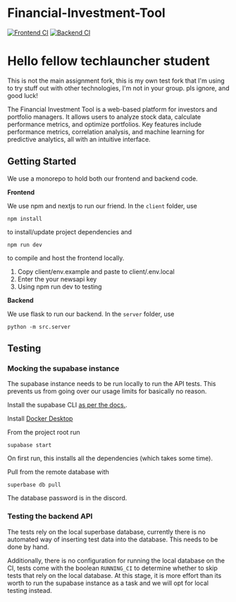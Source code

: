 # Financial-Investment-Tool
[![Frontend CI](https://github.com/ParasX1/Financial-Investment-Tool/actions/workflows/node.js.yml/badge.svg)](https://github.com/ParasX1/Financial-Investment-Tool/actions/workflows/node.js.yml)
[![Backend CI](https://github.com/ParasX1/Financial-Investment-Tool/actions/workflows/python-app.yml/badge.svg)](https://github.com/ParasX1/Financial-Investment-Tool/actions/workflows/python-app.yml)

# Hello fellow techlauncher student
This is not the main assignment fork, this is my own test fork that I'm using to try stuff out 
with other technologies, I'm not in your group. pls ignore, and good luck!

The Financial Investment Tool is a web-based platform for investors and portfolio managers. It allows users to analyze stock data, calculate performance metrics, and optimize portfolios. Key features include performance metrics, correlation analysis, and machine learning for predictive analytics, all with an intuitive interface.

## Getting Started
We use a monorepo to hold both our frontend and backend code.

**Frontend**

We use npm and nextjs to run our friend. In the `client` folder, use

```
npm install
```

to install/update project dependencies and

```
npm run dev
```

to compile and host the frontend locally.

1. Copy client/env.example and paste to client/.env.local
2. Enter the your newsapi key
3. Using npm run dev to testing


**Backend**

We use flask to run our backend.
In the `server` folder, use
```
python -m src.server
```

## Testing

### Mocking the supabase instance
The supabase instance needs to be run locally to run the API tests. This prevents us from 
going over our usage limits for basically no reason.

Install the supabase CLI [as per the docs.](https://supabase.com/docs/guides/cli/getting-started?queryGroups=platform&platform=linux). 

Install [Docker Desktop](https://docs.docker.com/desktop/)

From the project root run

```
supabase start
```
On first run, this installs all the dependencies (which takes some time).

Pull from the remote database with 

```
superbase db pull
```

The database password is in the discord.

### Testing the backend API
The tests rely on the local superbase database, currently there is no automated way of inserting test data into the
database. This needs to be done by hand.

Additionally, there is no configuration for running the local database on the CI, tests come with the boolean `RUNNING_CI`
to determine whether to skip tests that rely on the local database. At this stage, it is more effort than its worth to
run the supabase instance as a task and we will opt for local testing instead.
